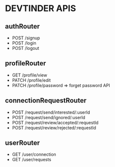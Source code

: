 # DEVTINDER APIS

## authRouter
 - POST /signup
 - POST /login
 - POST /logout

## profileRouter
 - GET /profile/view
 - PATCH /profile/edit
 - PATCH /profile/password => forget password API

## connectionRequestRouter
 - POST /request/send/interested/:userId
 - POST /request/send/ignored/:userId
 - POST /request/review/accepted/:requestId
 - POST /request/review/rejected/:requestId

## userRouter
 - GET /user/connection
 - GET /user/requests 